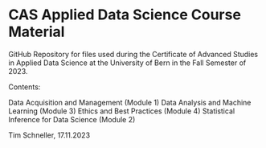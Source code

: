 # CAS Applied Data Science Course Material

GitHub Repository for files used during the Certificate of Advanced Studies in Applied Data Science at the University of Bern in the Fall Semester 
of 2023.

Contents:

Data Acquisition and Management (Module 1)
Data Analysis and Machine Learning (Module 3)
Ethics and Best Practices (Module 4)
Statistical Inference for Data Science (Module 2)

Tim Schneller, 17.11.2023